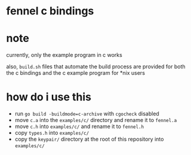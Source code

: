 # fennel c bindings

# note

currently, only the example program in c works

also, `build.sh` files that automate the build process are provided
for both the c bindings and the c example program for \*nix users

# how do i use this

- run `go build -buildmode=c-archive` with `cgocheck` disabled
- move `c.a` into the `examples/c/` directory and rename it to `fennel.a`
- move `c.h` into `examples/c/` and rename it to `fennel.h`
- copy `types.h` into `examples/c/`
- copy the `keypair/` directory at the root of this repository into `examples/c/`
